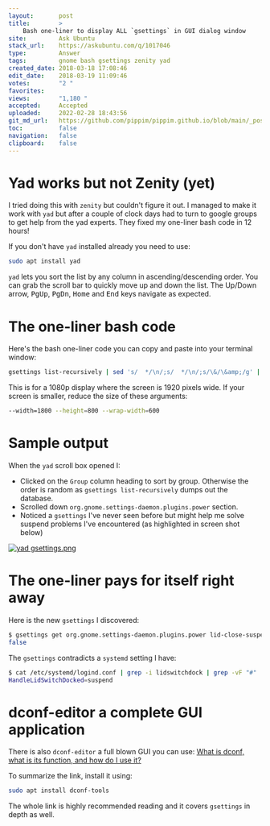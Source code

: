 ```yaml
---
layout:       post
title:        >
    Bash one-liner to display ALL `gsettings` in GUI dialog window
site:         Ask Ubuntu
stack_url:    https://askubuntu.com/q/1017046
type:         Answer
tags:         gnome bash gsettings zenity yad
created_date: 2018-03-18 17:08:46
edit_date:    2018-03-19 11:09:46
votes:        "2 "
favorites:    
views:        "1,180 "
accepted:     Accepted
uploaded:     2022-02-28 18:43:56
git_md_url:   https://github.com/pippim/pippim.github.io/blob/main/_posts/2018/2018-03-18-Bash-one-liner-to-display-ALL-_gsettings_-in-GUI-dialog-window.md
toc:          false
navigation:   false
clipboard:    false
---
```


# Yad works but not Zenity (yet)



I tried doing this with `zenity` but couldn't figure it out. I managed to make it work with `yad` but after a couple of clock days had to turn to google groups to get help from the yad experts. They fixed my one-liner bash code in 12 hours!

If you don't have `yad` installed already you need to use:

``` bash
sudo apt install yad
```

`yad` lets you sort the list by any column in ascending/descending order. You can grab the scroll bar to quickly move up and down the list. The Up/Down arrow, <kbd>PgUp</kbd>, <kbd>PgDn</kbd>, <kbd>Home</kbd> and <kbd>End</kbd> keys navigate as expected.

# The one-liner bash code

Here's the bash one-liner code you can copy and paste into your terminal window:

``` bash
gsettings list-recursively | sed 's/  */\n/;s/  */\n/;s/\&/\&amp;/g' | yad --list --title "gsettings" --item-seperator='\n' --width=1800 --height=800 --wrap-width=600 --column=Group --column=Key --column=Setting --no-markup
```

This is for a 1080p display where the screen is 1920 pixels wide. If your screen is smaller, reduce the size of these arguments:

``` bash
--width=1800 --height=800 --wrap-width=600
```

# Sample output

When the `yad` scroll box opened I:

- Clicked on the `Group` column heading to sort by group. Otherwise the order is random as `gsettings list-recursively` dumps out the database.
- Scrolled down `org.gnome.settings-daemon.plugins.power` section.
- Noticed a `gsettings` I've never seen before but might help me solve suspend problems I've encountered (as highlighted in screen shot below)

[![yad gsettings.png][1]][1]

# The one-liner pays for itself right away

Here is the new `gsettings` I discovered:

``` bash
$ gsettings get org.gnome.settings-daemon.plugins.power lid-close-suspend-with-external-monitor
false
```

The `gsettings` contradicts a `systemd` setting I have:

``` bash
$ cat /etc/systemd/logind.conf | grep -i lidswitchdock | grep -vF "#"
HandleLidSwitchDocked=suspend
```

# dconf-editor a complete GUI application

There is also `dconf-editor` a full blown GUI you can use: [What is dconf, what is its function, and how do I use it?][3]

To summarize the link, install it using:

``` bash
sudo apt install dconf-tools
```

The whole link is highly recommended reading and it covers `gsettings` in depth as well.

  [1]: https://i.stack.imgur.com/c4Bfp.png
  [2]: https://askubuntu.com/questions/828486/systemd-suspends-system-but-upon-resume-kernel-then-enters-sleep-and-wake-up
  [3]: https://askubuntu.com/questions/22313/what-is-dconf-what-is-its-function-and-how-do-i-use-it
